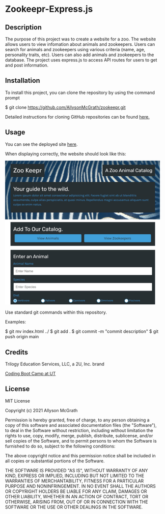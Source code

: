 # Zookeepr-Express.js

## Description

The purpose of this project was to create a website for a zoo. The website allows users to view infomation about animals and zookeepers. Users can search for animals and zookeepers using various criteria (name, age, personality traits, etc). Users can also add animals and zookeepers to the database. The project uses express.js to access API routes for users to get and post information.

## Installation

To install this project, you can clone the repository by using the command prompt

$ git clone https://github.com/AllysonMcGrath/zookeepr.git

Detailed instructions for cloning GitHub repositories can be found [here.](https://docs.github.com/en/github/creating-cloning-and-archiving-repositories/cloning-a-repository-from-github/cloning-a-repository)



## Usage

You can see the deployed site [here](https://mcgrath-zookeepr.herokuapp.com/).

When displaying correctly, the website should look like this:

![Site with options to view animals, view zookeepers, or add an animal](zookeeprsite.JPG)


Use standard git commands within this repository.

Examples:

$ git mv index.html ../
$ git add .
$ git commit -m "commit description"
$ git push origin main

## Credits

Trilogy Education Services, LLC, a 2U, Inc. brand

[Coding Boot Camp at UT](https://github.com/the-Coding-Boot-Camp-at-UT)


## License

MIT License

Copyright (c) 2021 Allyson McGrath

Permission is hereby granted, free of charge, to any person obtaining a copy
of this software and associated documentation files (the "Software"), to deal
in the Software without restriction, including without limitation the rights
to use, copy, modify, merge, publish, distribute, sublicense, and/or sell
copies of the Software, and to permit persons to whom the Software is
furnished to do so, subject to the following conditions:

The above copyright notice and this permission notice shall be included in all
copies or substantial portions of the Software.

THE SOFTWARE IS PROVIDED "AS IS", WITHOUT WARRANTY OF ANY KIND, EXPRESS OR
IMPLIED, INCLUDING BUT NOT LIMITED TO THE WARRANTIES OF MERCHANTABILITY,
FITNESS FOR A PARTICULAR PURPOSE AND NONINFRINGEMENT. IN NO EVENT SHALL THE
AUTHORS OR COPYRIGHT HOLDERS BE LIABLE FOR ANY CLAIM, DAMAGES OR OTHER
LIABILITY, WHETHER IN AN ACTION OF CONTRACT, TORT OR OTHERWISE, ARISING FROM,
OUT OF OR IN CONNECTION WITH THE SOFTWARE OR THE USE OR OTHER DEALINGS IN THE
SOFTWARE.

